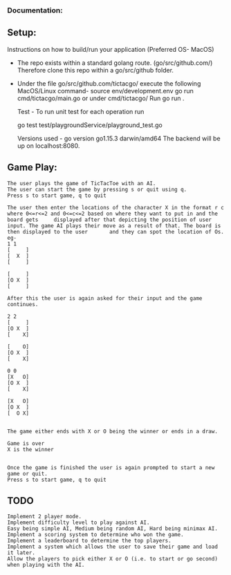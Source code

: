 ### Documentation:

## Setup:
Instructions on how to build/run your application
(Preferred OS- MacOS) 

-  The repo exists within a standard golang route. (go/src/github.com/)
Therefore clone this repo within a go/src/github folder.

- Under the file go/src/github.com/tictacgo/ execute the following MacOS/Linux command-
    source env/development.env
    go run cmd/tictacgo/main.go 
    or 
    under cmd/tictacgo/ Run
    go run .


  Test - 
  To run unit test for each operation run

  go test test/playgroundService/playground_test.go

    Versions used -
      go version go1.15.3 darwin/amd64
    The backend will be up on localhost:8080.
    
 
 ## Game Play:
    The user plays the game of TicTacToe with an AI.
    The user can start the game by pressing s or quit using q.
    Press s to start game, q to quit
    
    The user then enter the locations of the character X in the format r c where 0<=r<=2 and 0<=c<=2 based on where they want to put in and the board gets     displayed after that depicting the position of user input. The game AI plays their move as a result of that. The board is then displayed to the user       and they can spot the location of Os.
    eg-
    1 1
    [     ]
    [  X  ]
    [     ]

    [     ]
    [O X  ]
    [     ]
    
    After this the user is again asked for their input and the game continues.
    
    2 2
    [     ]
    [O X  ]
    [    X]

    [    O]
    [O X  ]
    [    X]
    
    0 0
    [X   O]
    [O X  ]
    [    X]

    [X   O]
    [O X  ]
    [  O X]
    
    
    The game either ends with X or O being the winner or ends in a draw.
    
    Game is over
    X is the winner

    
    Once the game is finished the user is again prompted to start a new game or quit.
    Press s to start game, q to quit
    
    
## TODO
    Implement 2 player mode.
    Implement difficulty level to play against AI.
    Easy being simple AI, Medium being random AI, Hard being minimax AI.
    Implement a scoring system to determine who won the game.
    Implement a leaderboard to determine the top players.
    Implement a system which allows the user to save their game and load it later.
    Allow the players to pick either X or O (i.e. to start or go second) when playing with the AI.
